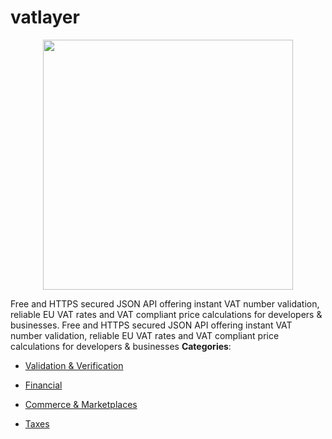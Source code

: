 # vatlayer

<p align="center">
    <img width="400" src="https://raw.githubusercontent.com/awesome-apis/awesome-apis/apis/vatlayer/logo_256x256.png" />
</p>


Free and HTTPS secured JSON API offering instant VAT number validation, reliable EU VAT rates and VAT compliant price calculations for developers & businesses.  Free and HTTPS secured JSON API offering instant VAT number validation, reliable EU VAT rates and VAT compliant price calculations for developers & businesses
**Categories**:

- [Validation & Verification](https://github/awesome-apis/awesome-apis#validation-and-verification)

- [Financial](https://github/awesome-apis/awesome-apis#financial)

- [Commerce & Marketplaces](https://github/awesome-apis/awesome-apis#commerce-and-marketplaces)

- [Taxes](https://github/awesome-apis/awesome-apis#taxes)



